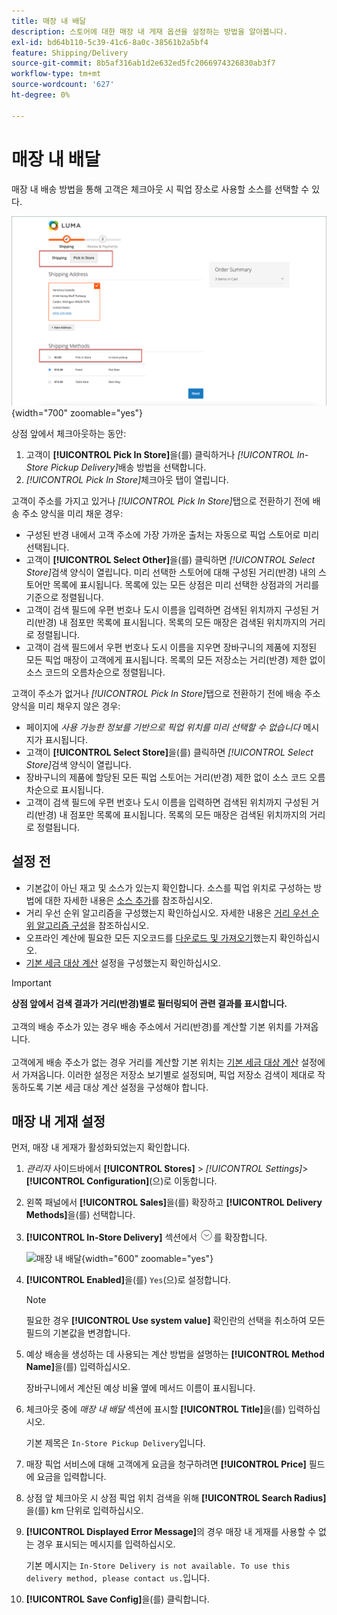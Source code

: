 ```yaml
---
title: 매장 내 배달
description: 스토어에 대한 매장 내 게재 옵션을 설정하는 방법을 알아봅니다.
exl-id: bd64b110-5c39-41c6-8a0c-38561b2a5bf4
feature: Shipping/Delivery
source-git-commit: 8b5af316ab1d2e632ed5fc2066974326830ab3f7
workflow-type: tm+mt
source-wordcount: '627'
ht-degree: 0%

---
```


# 매장 내 배달

매장 내 배송 방법을 통해 고객은 체크아웃 시 픽업 장소로 사용할 소스를 선택할 수 있다.

![체크아웃 시 매장 내 배달 방법](./assets/luma-in-store-example.png){width="700" zoomable="yes"}

상점 앞에서 체크아웃하는 동안:

1. 고객이 **[!UICONTROL Pick In Store]**&#x200B;을(를) 클릭하거나 _[!UICONTROL In-Store Pickup Delivery]_&#x200B;배송 방법을 선택합니다.
1. _[!UICONTROL Pick In Store]_&#x200B;체크아웃 탭이 열립니다.

고객이 주소를 가지고 있거나 _[!UICONTROL Pick In Store]_&#x200B;탭으로 전환하기 전에 배송 주소 양식을 미리 채운 경우:

- 구성된 반경 내에서 고객 주소에 가장 가까운 출처는 자동으로 픽업 스토어로 미리 선택됩니다.
- 고객이 **[!UICONTROL Select Other]**&#x200B;을(를) 클릭하면 _[!UICONTROL Select Store]_&#x200B;검색 양식이 열립니다. 미리 선택한 스토어에 대해 구성된 거리(반경) 내의 스토어만 목록에 표시됩니다. 목록에 있는 모든 상점은 미리 선택한 상점과의 거리를 기준으로 정렬됩니다.
- 고객이 검색 필드에 우편 번호나 도시 이름을 입력하면 검색된 위치까지 구성된 거리(반경) 내 점포만 목록에 표시됩니다. 목록의 모든 매장은 검색된 위치까지의 거리로 정렬됩니다.
- 고객이 검색 필드에서 우편 번호나 도시 이름을 지우면 장바구니의 제품에 지정된 모든 픽업 매장이 고객에게 표시됩니다. 목록의 모든 저장소는 거리(반경) 제한 없이 소스 코드의 오름차순으로 정렬됩니다.

고객이 주소가 없거나 _[!UICONTROL Pick In Store]_&#x200B;탭으로 전환하기 전에 배송 주소 양식을 미리 채우지 않은 경우:

- 페이지에 _사용 가능한 정보를 기반으로 픽업 위치를 미리 선택할 수 없습니다_ 메시지가 표시됩니다.
- 고객이 **[!UICONTROL Select Store]**&#x200B;을(를) 클릭하면 _[!UICONTROL Select Store]_&#x200B;검색 양식이 열립니다.
- 장바구니의 제품에 할당된 모든 픽업 스토어는 거리(반경) 제한 없이 소스 코드 오름차순으로 표시됩니다.
- 고객이 검색 필드에 우편 번호나 도시 이름을 입력하면 검색된 위치까지 구성된 거리(반경) 내 점포만 목록에 표시됩니다. 목록의 모든 매장은 검색된 위치까지의 거리로 정렬됩니다.

## 설정 전

- 기본값이 아닌 재고 및 소스가 있는지 확인합니다. 소스를 픽업 위치로 구성하는 방법에 대한 자세한 내용은 [소스 추가](../inventory-management/sources-add.md)를 참조하십시오.
- 거리 우선 순위 알고리즘을 구성했는지 확인하십시오. 자세한 내용은 [거리 우선 순위 알고리즘 구성](../inventory-management/distance-priority-algorithm.md)을 참조하십시오.
- 오프라인 계산에 필요한 모든 지오코드를 [다운로드 및 가져오기](../inventory-management/cli.md#import-geocodes)했는지 확인하십시오.
- [기본 세금 대상 계산](../configuration-reference/sales/tax.md#default-tax-destination-calculation) 설정을 구성했는지 확인하십시오.

>[!IMPORTANT]
>
>**상점 앞에서 검색 결과가 거리(반경)별로 필터링되어 관련 결과를 표시합니다.**<br><br>
>고객의 배송 주소가 있는 경우 배송 주소에서 거리(반경)를 계산할 기본 위치를 가져옵니다.<br><br>
>고객에게 배송 주소가 없는 경우 거리를 계산할 기본 위치는 [기본 세금 대상 계산](../configuration-reference/sales/tax.md#default-tax-destination-calculation) 설정에서 가져옵니다. 이러한 설정은 저장소 보기별로 설정되며, 픽업 저장소 검색이 제대로 작동하도록 기본 세금 대상 계산 설정을 구성해야 합니다.

## 매장 내 게재 설정

먼저, 매장 내 게재가 활성화되었는지 확인합니다.

1. _관리자_ 사이드바에서 **[!UICONTROL Stores]** > _[!UICONTROL Settings]_>**[!UICONTROL Configuration]**(으)로 이동합니다.

1. 왼쪽 패널에서 **[!UICONTROL Sales]**&#x200B;을(를) 확장하고 **[!UICONTROL Delivery Methods]**&#x200B;을(를) 선택합니다.

1. **[!UICONTROL In-Store Delivery]** 섹션에서 ![확장 선택기](../assets/icon-display-expand.png)를 확장합니다.

   ![매장 내 배달](../configuration-reference/sales/assets/delivery-methods-in-store-delivery.png){width="600" zoomable="yes"}

1. **[!UICONTROL Enabled]**&#x200B;을(를) `Yes`(으)로 설정합니다.

   >[!NOTE]
   >
   >필요한 경우 **[!UICONTROL Use system value]** 확인란의 선택을 취소하여 모든 필드의 기본값을 변경합니다.

1. 예상 배송을 생성하는 데 사용되는 계산 방법을 설명하는 **[!UICONTROL Method Name]**&#x200B;을(를) 입력하십시오.

   장바구니에서 계산된 예상 비율 옆에 메서드 이름이 표시됩니다.

1. 체크아웃 중에 _매장 내 배달_ 섹션에 표시할 **[!UICONTROL Title]**&#x200B;을(를) 입력하십시오.

   기본 제목은 `In-Store Pickup Delivery`입니다.

1. 매장 픽업 서비스에 대해 고객에게 요금을 청구하려면 **[!UICONTROL Price]** 필드에 요금을 입력합니다.

1. 상점 앞 체크아웃 시 상점 픽업 위치 검색을 위해 **[!UICONTROL Search Radius]**&#x200B;을(를) km 단위로 입력하십시오.

1. **[!UICONTROL Displayed Error Message]**&#x200B;의 경우 매장 내 게재를 사용할 수 없는 경우 표시되는 메시지를 입력하십시오.

   기본 메시지는 `In-Store Delivery is not available. To use this delivery method, please contact us.`입니다.

1. **[!UICONTROL Save Config]**&#x200B;을(를) 클릭합니다.
